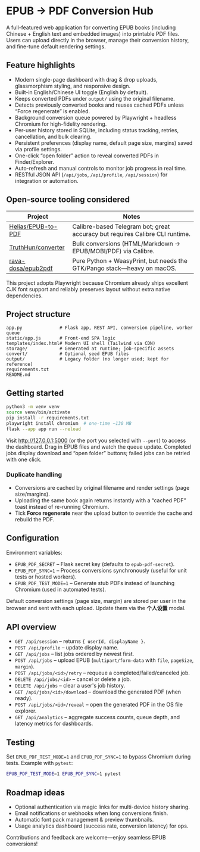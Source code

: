 # EPUB → PDF Conversion Hub

A full-featured web application for converting EPUB books (including Chinese + English text and embedded images) into printable PDF files. Users can upload directly in the browser, manage their conversion history, and fine-tune default rendering settings.

## Feature highlights
- Modern single-page dashboard with drag & drop uploads, glassmorphism styling, and responsive design.
- Built-in English/Chinese UI toggle (English by default).
- Keeps converted PDFs under `output/` using the original filename.
- Detects previously converted books and reuses cached PDFs unless “Force regenerate” is enabled.
- Background conversion queue powered by Playwright + headless Chromium for high-fidelity rendering.
- Per-user history stored in SQLite, including status tracking, retries, cancellation, and bulk clearing.
- Persistent preferences (display name, default page size, margins) saved via profile settings.
- One-click “open folder” action to reveal converted PDFs in Finder/Explorer.
- Auto-refresh and manual controls to monitor job progress in real time.
- RESTful JSON API (`/api/jobs`, `/api/profile`, `/api/session`) for integration or automation.

## Open-source tooling considered
| Project | Notes |
| --- | --- |
| [Helias/EPUB-to-PDF](https://github.com/Helias/EPUB-to-PDF) | Calibre-based Telegram bot; great accuracy but requires Calibre CLI runtime. |
| [TruthHun/converter](https://github.com/TruthHun/converter) | Bulk conversions (HTML/Markdown → EPUB/MOBI/PDF) via Calibre. |
| [rava-dosa/epub2pdf](https://github.com/rava-dosa/epub2pdf) | Pure Python + WeasyPrint, but needs the GTK/Pango stack—heavy on macOS. |

This project adopts Playwright because Chromium already ships excellent CJK font support and reliably preserves layout without extra native dependencies.

## Project structure
```
app.py              # Flask app, REST API, conversion pipeline, worker queue
static/app.js       # Front-end SPA logic
templates/index.html# Modern UI shell (Tailwind via CDN)
storage/            # Generated at runtime; job-specific assets
convert/            # Optional seed EPUB files
output/             # Legacy folder (no longer used; kept for reference)
requirements.txt
README.md
```

## Getting started
```bash
python3 -m venv venv
source venv/bin/activate
pip install -r requirements.txt
playwright install chromium  # one-time ~130 MB
flask --app app run --reload
```
Visit <http://127.0.0.1:5000> (or the port you selected with `--port`) to access the dashboard. Drag in EPUB files and watch the queue update. Completed jobs display download and “open folder” buttons; failed jobs can be retried with one click.

### Duplicate handling
- Conversions are cached by original filename and render settings (page size/margins).
- Uploading the same book again returns instantly with a “cached PDF” toast instead of re-running Chromium.
- Tick **Force regenerate** near the upload button to override the cache and rebuild the PDF.

## Configuration
Environment variables:
- `EPUB_PDF_SECRET` – Flask secret key (defaults to `epub-pdf-secret`).
- `EPUB_PDF_SYNC=1` – Process conversions synchronously (useful for unit tests or hosted workers).
- `EPUB_PDF_TEST_MODE=1` – Generate stub PDFs instead of launching Chromium (used in automated tests).

Default conversion settings (page size, margin) are stored per user in the browser and sent with each upload. Update them via the **个人设置** modal.

## API overview
- `GET /api/session` – returns `{ userId, displayName }`.
- `POST /api/profile` – update display name.
- `GET /api/jobs` – list jobs ordered by newest first.
- `POST /api/jobs` – upload EPUB (`multipart/form-data` with `file`, `pageSize`, `margin`).
- `POST /api/jobs/<id>/retry` – requeue a completed/failed/canceled job.
- `DELETE /api/jobs/<id>` – cancel or delete a job.
- `DELETE /api/jobs` – clear a user's job history.
- `GET /api/jobs/<id>/download` – download the generated PDF (when ready).
- `POST /api/jobs/<id>/reveal` – open the generated PDF in the OS file explorer.
- `GET /api/analytics` – aggregate success counts, queue depth, and latency metrics for dashboards.

## Testing
Set `EPUB_PDF_TEST_MODE=1` and `EPUB_PDF_SYNC=1` to bypass Chromium during tests. Example with `pytest`:
```bash
EPUB_PDF_TEST_MODE=1 EPUB_PDF_SYNC=1 pytest
```

## Roadmap ideas
- Optional authentication via magic links for multi-device history sharing.
- Email notifications or webhooks when long conversions finish.
- Automatic font pack management & preview thumbnails.
- Usage analytics dashboard (success rate, conversion latency) for ops.

Contributions and feedback are welcome—enjoy seamless EPUB conversions!
